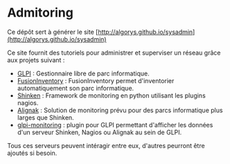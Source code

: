 Admitoring
============

Ce dépôt sert à générer le site [http://algorys.github.io/sysadmin](http://algorys.github.io/sysadmin)

Ce site fournit des tutoriels pour administrer et superviser un réseau grâce aux projets suivant :

* [GLPI](http://glpi-project.org) : Gestionnaire libre de parc informatique.
* [FusionInventory](fusioninventory.org) : FusionInventory permet d'inventorier automatiquement son parc informatique.
* [Shinken](http://www.shinken-monitoring.org/) : Framework de monitoring en python utilisant les plugins nagios.
* [Alignak](http://alignak-monitoring.github.io) : Solution de monitoring prévu pour des parcs informatique plus larges que Shinken.
* [glpi-monitoring](https://github.com/ddurieux/glpi_monitoring) : plugin pour GLPI permettant d'afficher les données d'un serveur Shinken, Nagios ou Alignak au sein de GLPI.

Tous ces serveurs peuvent intéragir entre eux, d'autres peurront être ajoutés si besoin.
